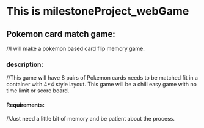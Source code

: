 # This is milestoneProject_webGame

## Pokemon card match game: 
//I will make a pokemon based card flip memory game.

### description: 
//This game will have 8 pairs of Pokemon cards needs to be matched fit in a container with 4*4 style layout. This game will be a chill easy game with no time limit or score board. 

#### Requirements:
//Just need a little bit of memory and be patient about the process.
